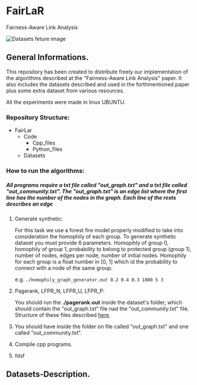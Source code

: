 # FairLaR
Fairness-Aware Link Analysis

<!--![Datasets feture image](/img/datasets_header.jpg)<br/>-->
![Datasets feture image](https://lh5.googleusercontent.com/proxy/7bE3tvuQMnA--9SwvI2cFawze2U5JdNIvT5I90qfEC6A0uO3ENc0sCrDkrSnD3ikv0KVXbH-HcvL3a3gv2_TKjhixnOVVft7JZlNpODTVXJXsnK63JAEU8pkieRf)<br/>

General Informations.
---------------------
This repository has been created to distribute freely our implementation of the algorithms described at the "Fairness-Aware Link Analysis" paper. It also includes the datasets described and used in the forthmentioned paper plus some extra dataset from various resources.

All the experiments were made in linux UBUNTU.

### Repository Structure:<br/>
- FairLar
    - Code
        - Cpp_files
        - Python_files
    - Datasets

### How to run the algorithms:<br/>
##### All programs require a txt file called "out_graph.txt" and a txt file called "out_community.txt". The "out_graph.txt" is an edge list where the first line has the number of the nodes in the graph. Each line of the rests describes an edge   

1. Generate synthetic:
    
    For this task we use a forest fire model properly modified to take into consideration the homophily of each group. To generate synthetic dataset you must provide 6 parameters. Homopihly of group 0, homophily of group 1, probability to belong to protected group (group 1), number of nodes, edges per node, number of initial nodes. Homophily for each group is a float number in [0, 1] which id the probability to connect with a node of the same group.

    e.g. `./homophily_graph_generator.out 0.2 0.4 0.3 1000 5 3`    

2. Pagerank, LFPR_N, LFPR_U, LFPR_P:

    You should run the **./pagerank.out** inside the dataset's folder, which should contain the "out_graph.txt" file nad the "out_community.txt" file. Structure of these files described [here](#datasets-description).


3. You should have inside the folder on file called "out_graph.txt" and one called "out_community.txt".
2. Compile cpp programs.
3. fdsf 

Datasets-Description.
---------
